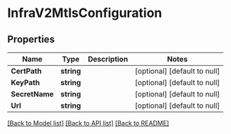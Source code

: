# InfraV2MtlsConfiguration

## Properties
Name | Type | Description | Notes
------------ | ------------- | ------------- | -------------
**CertPath** | **string** |  | [optional] [default to null]
**KeyPath** | **string** |  | [optional] [default to null]
**SecretName** | **string** |  | [optional] [default to null]
**Url** | **string** |  | [optional] [default to null]

[[Back to Model list]](../README.md#documentation-for-models) [[Back to API list]](../README.md#documentation-for-api-endpoints) [[Back to README]](../README.md)

